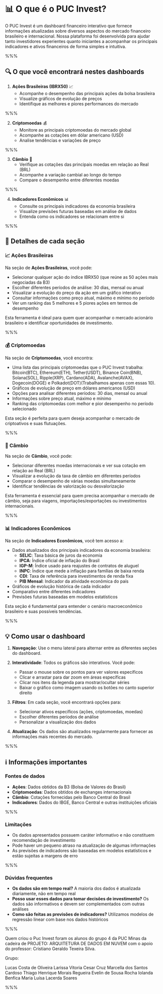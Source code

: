 # 📊 O que é o PUC Invest?

O PUC Invest é um dashboard financeiro interativo que fornece informações atualizadas sobre diversos aspectos do mercado financeiro brasileiro e internacional. Nossa plataforma foi desenvolvida para ajudar tanto investidores experientes quanto iniciantes a acompanhar os principais indicadores e ativos financeiros de forma simples e intuitiva.

%%%

## 🔍 O que você encontrará nestes dashboards

1. **Ações Brasileiras (IBRX50)** 📈
   * Acompanhe o desempenho das principais ações da bolsa brasileira
   * Visualize gráficos de evolução de preços
   * Identifique as melhores e piores performances do mercado

%%%

2. **Criptomoedas** 💰
   * Monitore as principais criptomoedas do mercado global
   * Acompanhe as cotações em dólar americano (USD)
   * Analise tendências e variações de preço

%%%

3. **Câmbio** 💱
   * Verifique as cotações das principais moedas em relação ao Real (BRL)
   * Acompanhe a variação cambial ao longo do tempo
   * Compare o desempenho entre diferentes moedas

%%%

4. **Indicadores Econômicos** 📊
   * Consulte os principais indicadores da economia brasileira
   * Visualize previsões futuras baseadas em análise de dados
   * Entenda como os indicadores se relacionam entre si

%%%

## 🧩 Detalhes de cada seção

### 📈 Ações Brasileiras

Na seção de **Ações Brasileiras**, você pode:

* Selecionar qualquer ação do índice IBRX50 (que reúne as 50 ações mais negociadas da B3)
* Escolher diferentes períodos de análise: 30 dias, mensal ou anual
* Visualizar a evolução do preço da ação em um gráfico interativo
* Consultar informações como preço atual, máximo e mínimo no período
* Ver um ranking das 5 melhores e 5 piores ações em termos de desempenho

Esta ferramenta é ideal para quem quer acompanhar o mercado acionário brasileiro e identificar oportunidades de investimento.

%%%

### 💰 Criptomoedas

Na seção de **Criptomoedas**, você encontra:

* Uma lista das principais criptomoedas que o PUC Invest trabalha:
 Bitcoin(BTC), Ethereum(ETH), Tether(USDT), Binance Coin(BNB), Solana(SOL), Ripple(XRP), Cardano(ADA), Avalanche(AVAX), Dogecoin(DOGE) e Polkadot(DOT)(Trabalhamos apenas com essas 10).
* Gráficos de evolução de preço em dólares americanos (USD)
* Opções para analisar diferentes períodos: 30 dias, mensal ou anual
* Informações sobre preço atual, máximo e mínimo
* Ranking das criptomoedas com melhor e pior desempenho no período selecionado

Esta seção é perfeita para quem deseja acompanhar o mercado de criptoativos e suas flutuações.

%%%

### 💱 Câmbio

Na seção de **Câmbio**, você pode:

* Selecionar diferentes moedas internacionais e ver sua cotação em relação ao Real (BRL)
* Visualizar a evolução da taxa de câmbio em diferentes períodos
* Comparar o desempenho de várias moedas simultaneamente
* Identificar tendências de valorização ou desvalorização

Esta ferramenta é essencial para quem precisa acompanhar o mercado de câmbio, seja para viagens, importações/exportações ou investimentos internacionais.

%%%

### 📊 Indicadores Econômicos

Na seção de **Indicadores Econômicos**, você tem acesso a:

* Dados atualizados dos principais indicadores da economia brasileira:
  * **SELIC**: Taxa básica de juros da economia
  * **IPCA**: Índice oficial de inflação do Brasil
  * **IGP-M**: Índice usado para reajustes de contratos de aluguel
  * **INPC**: Índice que mede a inflação para famílias de baixa renda
  * **CDI**: Taxa de referência para investimentos de renda fixa
  * **PIB Mensal**: Indicador da atividade econômica do país
* Gráficos de evolução histórica de cada indicador
* Comparativo entre diferentes indicadores
* Previsões futuras baseadas em modelos estatísticos

Esta seção é fundamental para entender o cenário macroeconômico brasileiro e suas possíveis tendências.

%%%

## 💡 Como usar o dashboard

1. **Navegação**: Use o menu lateral para alternar entre as diferentes seções do dashboard.

2. **Interatividade**: Todos os gráficos são interativos. Você pode:
   * Passar o mouse sobre os pontos para ver valores específicos
   * Clicar e arrastar para dar zoom em áreas específicas
   * Clicar nos itens da legenda para mostrar/ocultar séries
   * Baixar o gráfico como imagem usando os botões no canto superior direito

3. **Filtros**: Em cada seção, você encontrará opções para:
   * Selecionar ativos específicos (ações, criptomoedas, moedas)
   * Escolher diferentes períodos de análise
   * Personalizar a visualização dos dados

4. **Atualização**: Os dados são atualizados regularmente para fornecer as informações mais recentes do mercado.

%%%

## ℹ️ Informações importantes

### Fontes de dados

* **Ações**: Dados obtidos da B3 (Bolsa de Valores do Brasil)
* **Criptomoedas**: Dados obtidos de exchanges internacionais
* **Câmbio**: Cotações fornecidas pelo Banco Central do Brasil
* **Indicadores**: Dados do IBGE, Banco Central e outras instituições oficiais

%%%

### Limitações

* Os dados apresentados possuem caráter informativo e não constituem recomendação de investimento
* Pode haver um pequeno atraso na atualização de algumas informações
* As previsões de indicadores são baseadas em modelos estatísticos e estão sujeitas a margens de erro

%%%

### Dúvidas frequentes

* **Os dados são em tempo real?** A maioria dos dados é atualizada diariamente, não em tempo real
* **Posso usar esses dados para tomar decisões de investimento?** Os dados são informativos e devem ser complementados com outras análises
* **Como são feitas as previsões de indicadores?** Utilizamos modelos de regressão linear com base nos dados históricos

%%%

Quem criou o Puc Invest foram os alunos do grupo 4 da PUC Minas da cadeira de PROJETO: ARQUITETURA DE DADOS EM NUVEM com o apoio do professor: Cristiano Geraldo Texeira Silva.

Grupo:

Lucas Costa de Oliveira
Larissa Vitoria Cesar Cruz
Marcella dos Santos Cardoso
Thiago Henrique Morais Regueira
Evelin de Sousa Rocha
Iolanda Benfica
Maria Luísa Lacerda Soares

%%%
